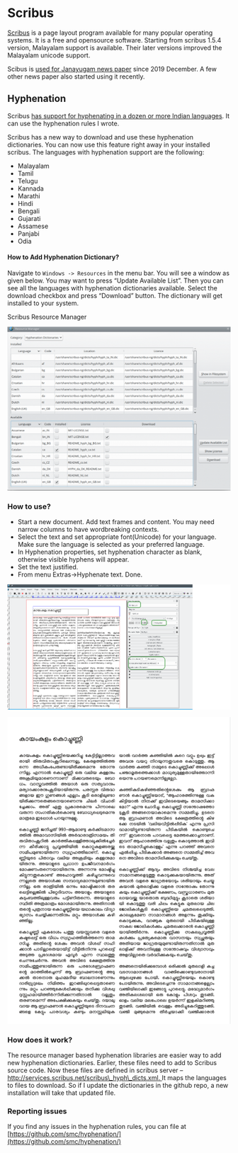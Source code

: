 # Scribus

[Scribus](https://www.scribus.net/) is a page layout program available for many popular operating systems. It is a free and opensource software. Starting from scribus 1.5.4 version, Malayalam support is available. Their later versions improved the Malayalam unicode support.

Scibus is [used for Janayugam news paper](https://forums.scribus.net/index.php?topic=3566.0) since 2019 December. A few other news paper also started using it recently.

## Hyphenation

Scribus [has support for hyphenating in a dozen or more Indian languages](https://thottingal.in/blog/2019/03/02/scribus-gets-hyphenation-support-for-11-indian-languages/). It can use the hyphenation rules I wrote.

Scribus has a new way to download and use these hyphenation dictionaries. You can now use this feature right away in your installed scribus. The languages with hyphenation support are the following:

* Malayalam
* Tamil
* Telugu
* Kannada
* Marathi
* Hindi
* Bengali
* Gujarati
* Assamese
* Panjabi
* Odia

#### How to Add Hyphenation Dictionary? <a href="#how-to-add-hyphenation-dictionary" id="how-to-add-hyphenation-dictionary"></a>

Navigate to `Windows -> Resources` in the menu bar. You will see a window as given below. You may want to press “Update Available List”. Then you can see all the languages with hyphenation dictionaries available. Select the download checkbox and press “Download” button. The dictionary will get installed to your system.

Scribus Resource Manager

![Scribus resource manager](<../../.gitbook/assets/image (17).png>)

### How to use? <a href="#how-to-use" id="how-to-use"></a>

* Start a new document. Add text frames and content. You may need narrow columns to have wordbreaking contexts.
* Select the text and set appropriate font(Unicode) for your language. Make sure the language is selected as your preferred language.
* In Hyphenation properties, set hyphenation character as blank, otherwise visible hyphens will appear.
* Set the text justified.
* From menu Extras->Hyphenate text. Done.

![](<../../.gitbook/assets/image (14).png>)



![Hyphenated two column content](<../../.gitbook/assets/image (15).png>)

### How does it work? <a href="#how-does-it-work" id="how-does-it-work"></a>

The resource manager based hyphenation libraries are easier way to add new hyphenation dictionaries. Earlier, these files need to add to Scribus source code. Now these files are defined in scribus server – [http://services.scribus.net/scribus\_hyph\_dicts.xml. ](http://services.scribus.net/scribus\_hyph\_dicts.xml)It maps the languages to files to download. So if I update the dictionaries in the github repo, a new installation will take that updated file.

### Reporting issues <a href="#reporting-issues" id="reporting-issues"></a>

If you find any issues in the hyphenation rules, you can file at [https://github.com/smc/hyphenation/](https://github.com/smc/hyphenation/)
